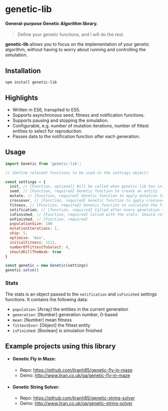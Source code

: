 # genetic-lib

#### General-purpose Genetic Algorithm library.
> Define your genetic functions, and I will do the rest.

**genetic-lib** allows you to focus on the implementation of your genetic algorithm, without having to worry about running and controlling the simulation.

## Installation
```
npm install genetic-lib
```

## Highlights
  * Written in ES6, transpiled to ES5.
  * Supports asynchronous seed, fitness and notification functions.
  * Supports pausing and stopping the simulation.
  * Configurable, e.g. number of mutation iterations, number of fittest entities to select for reproduction.
  * Passes data to the notification function after each generation.

## Usage
```js
import Genetic from 'genetic-lib';

// (Define relevant functions to be used in the settings object)

const settings = {
  init, // [Function, optional] Will be called when genetic-lib has initialised and ready to start the simulation. Use this if you need to do some initialisation before starting the simulation
  seed, // [Function, required] Genetic function to create an entity
  mutate, // [Function, required] Genetic function to apply mutation to an entity
  crossover, // [Function, required] Genetic function to apply crossover to an entity
  fitness, // [Function, required] Genetic function to calculate the fitness of an entity
  notification, // [function, required] Called after every generation (unless specified otherwise in the `skip` setting) with the stats
  isFinished, // [Function, required] Called with the stats. Should return a Boolean, which is the result of the condition to end the simulation, e.g, `return stats.generation >= 500`
  onFinished, // [Function, required] 
  populationSize: 100
  mutationIterations: 1,
  skip: 5,
  optimise: 'min',
  initialFitness: 1111,
  numberOfFittestToSelect: 4,
  shouldKillTheWeak: true
}

const genetic = new Genetic(settings)
genetic.solve()
```

### Stats
The stats is an object passed to the `notification` and `isFinished` settings functions. It contains the following data:
- `population`: [Array] the entities in the current generation
- `generation`: [Number] generation number, 0-based
- `mean`: [Number] mean fitness
- `fittestEver`: [Object] the fittest entity
- `isFinished`: [Boolean] is simulation finished

## Example projects using this library
* #### Genetic Fly in Maze:
  * Repo: https://github.com/liranh85/genetic-fly-in-maze
  * Demo: http://www.liran.co.uk/ga/genetic-fly-in-maze
* #### Genetic String Solver:
  * Repo: https://github.com/liranh85/genetic-string-solver
  * Demo: http://www.liran.co.uk/ga/genetic-string-solver
